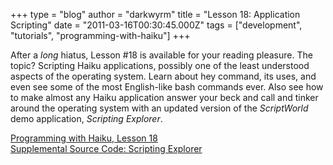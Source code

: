 +++
type = "blog"
author = "darkwyrm"
title = "Lesson 18: Application Scripting"
date = "2011-03-16T00:30:45.000Z"
tags = ["development", "tutorials", "programming-with-haiku"]
+++

After a _long_ hiatus, Lesson #18 is available for your reading pleasure. The topic? Scripting Haiku applications, possibly one of the least understood aspects of the operating system. Learn about hey command, its uses, and even see some of the most English-like bash commands ever. Also see how to make almost any Haiku application answer your beck and call and tinker around the operating system with an updated version of the <em>ScriptWorld</em> demo application, <em>Scripting Explorer</em>.

<a href="http://darkwyrm.beemulated.net/downloads/PWHaiku/Programming%20with%20Haiku%20Lesson%2018.pdf">Programming with Haiku, Lesson 18</a><br>
<a href="http://darkwyrm.beemulated.net/downloads/PWHaiku/ScriptingExplorer.zip">Supplemental Source Code: Scripting Explorer</a>

